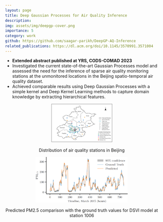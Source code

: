 ```yaml
---
layout: page
title: Deep Gaussian Processes for Air Quality Inference
description:
img: assets/img/deepgp-cover.png
importance: 5
category: work
github: https://github.com/saagar-parikh/DeepGP-AQ-Inference
related_publications: https://dl.acm.org/doi/10.1145/3570991.3571004
---
```

- **Extended abstract published at YRS, CODS-COMAD 2023**
- Investigated the current state-of-the-art Gaussian Processes model and assessed the need for the inference of sparse air quality monitoring stations at the unmonitored locations in the Beijing spatio-temporal air quality dataset.
- Achieved comparable results using Deep Gaussian Processes with a simple kernel and Deep Kernel Learning methods to capture domain knowledge by extracting hierarchical features.


<div align="center"><img src="/assets/img/deepgp-data.png" alt="data" width="40%">

<p align="center">
Distribution of air quality stations in Beijing
</p>
</div>



<div align="center"><img src="/assets/img/deepgp-results.png" alt="results" width="60%">

<p align="center">
Predicted PM2.5 comparison with the ground truth values for DSVI model at station 1006
</p></div>

